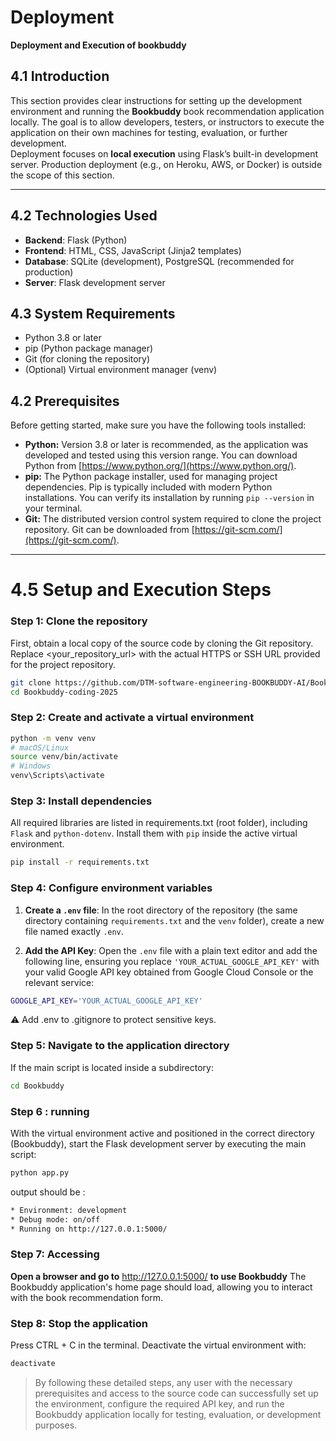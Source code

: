 # Deployment   
**Deployment and Execution of bookbuddy**

## 4.1 Introduction  
This section provides clear instructions for setting up the development environment and running the **Bookbuddy** book recommendation application locally. The goal is to allow developers, testers, or instructors to execute the application on their own machines for testing, evaluation, or further development.  
Deployment focuses on **local execution** using Flask’s built-in development server. Production deployment (e.g., on Heroku, AWS, or Docker) is outside the scope of this section.

---

## 4.2 Technologies Used  
- **Backend**: Flask (Python)  
- **Frontend**: HTML, CSS, JavaScript (Jinja2 templates)  
- **Database**: SQLite (development), PostgreSQL (recommended for production)  
- **Server**: Flask development server  


## 4.3 System Requirements  
- Python 3.8 or later  
- pip (Python package manager)  
- Git (for cloning the repository)  
- (Optional) Virtual environment manager (venv) 


## 4.2 Prerequisites

Before getting started, make sure you have the following tools installed:

* **Python:** Version 3.8 or later is recommended, as the application was developed and tested using this version range. You can download Python from [https://www.python.org/](https://www.python.org/).
* **pip:** The Python package installer, used for managing project dependencies. Pip is typically included with modern Python installations. You can verify its installation by running `pip --version` in your terminal.
* **Git:** The distributed version control system required to clone the project repository. Git can be downloaded from [https://git-scm.com/](https://git-scm.com/).

---

# 4.5 Setup and Execution Steps  

###  Step 1: Clone the repository
First, obtain a local copy of the source code by cloning the Git repository. Replace <your_repository_url> with the actual HTTPS or SSH URL provided for the project repository.
```bash
git clone https://github.com/DTM-software-engineering-BOOKBUDDY-AI/Bookbuddy-coding-2025.git
cd Bookbuddy-coding-2025 
```


### Step 2: Create and activate a virtual environment
```bash
python -m venv venv
# macOS/Linux
source venv/bin/activate
# Windows
venv\Scripts\activate
```

### Step 3: Install dependencies
All required libraries are listed in requirements.txt (root folder), including `Flask` and `python-dotenv`. Install them with `pip` inside the active virtual environment.
```bash 
pip install -r requirements.txt
```
### Step 4: Configure environment variables
1. **Create a `.env` file**: In the root directory of the repository (the same directory containing `requirements.txt` and the `venv` folder), create a new file named exactly `.env`.

2. **Add the API Key**: Open the `.env` file with a plain text editor and add the following line, ensuring you replace `'YOUR_ACTUAL_GOOGLE_API_KEY'` with your valid Google API key obtained from Google Cloud Console or the relevant service:

```bash
GOOGLE_API_KEY='YOUR_ACTUAL_GOOGLE_API_KEY'
```
⚠️ Add .env to .gitignore to protect sensitive keys.

### Step 5: Navigate to the application directory
If the main script is located inside a subdirectory:
```bash
cd Bookbuddy
```
### Step 6 : running 
With the virtual environment active and positioned in the correct directory (Bookbuddy), start the Flask development server by executing the main  script:
```bash
python app.py
```
output should be :
```bash
* Environment: development
* Debug mode: on/off
* Running on http://127.0.0.1:5000/
```

### Step 7: Accessing 
**Open a browser and go to**  http://127.0.0.1:5000/   **to use Bookbuddy**
The Bookbuddy application's home page should load, allowing you to interact with the book recommendation form.

### Step 8: Stop the application
Press CTRL + C in the terminal.
Deactivate the virtual environment with:
```bash
deactivate
```

>By following these detailed steps, any user with the necessary prerequisites and access to the source code can successfully set up the environment, configure the required API key, and run the Bookbuddy application locally for testing, evaluation, or development purposes.


